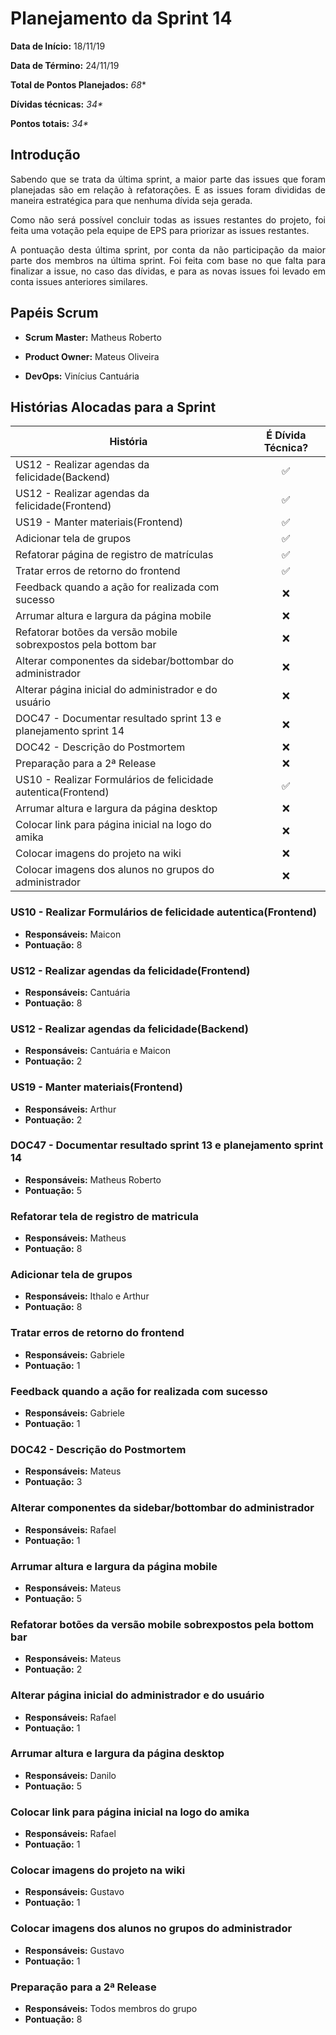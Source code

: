 # Planejamento da Sprint 14

**Data de Início:** 18/11/19

**Data de Término:** 24/11/19

**Total de Pontos Planejados:** _68_*

**Dívidas técnicas:** _34*_

**Pontos totais:** _34*_

## Introdução
<p align = "justify"> 
    Sabendo que se trata da última sprint, a maior parte das issues que foram planejadas são em relação à refatorações. E as issues foram divididas de maneira estratégica para que nenhuma dívida seja gerada.
</p>
<p align = "justify"> 
    Como não será possível concluir todas as issues restantes do projeto, foi feita uma votação pela equipe de EPS para priorizar as issues restantes.
</p>
<p align = "justify"> 
    A pontuação desta última sprint, por conta da não participação da maior parte dos membros na última sprint. Foi feita com base no que falta para finalizar a issue, no caso das dívidas, e para as novas issues foi levado em conta issues anteriores similares.
</p>

## Papéis Scrum

* **Scrum Master:** Matheus Roberto

* **Product Owner:** Mateus Oliveira

* **DevOps:** Vinícius Cantuária


## Histórias Alocadas para a Sprint

| História | É Dívida Técnica? |
| -------- | :----: |
| US12 - Realizar agendas da felicidade(Backend) | :white_check_mark: | 2 Cantuária e Maicon
| US12 - Realizar agendas da felicidade(Frontend) | :white_check_mark: | 8 Cantuária
| US19 - Manter materiais(Frontend) | :white_check_mark: | 2 Arthur
| Adicionar tela de grupos | :white_check_mark: | 5 Ithalo
| Refatorar página de registro de matrículas | :white_check_mark: | 8 Matheus
| Tratar erros de retorno do frontend | :white_check_mark: | 1 Gabi
| Feedback quando a ação for realizada com sucesso | :x: | 1 Gabi
| Arrumar altura e largura da página mobile | :x: | 5  Mateus
| Refatorar botões da versão mobile sobrexpostos pela bottom bar | :x: | 2 Mateus
| Alterar componentes da sidebar/bottombar do administrador | :x: | 1 Rafael
| Alterar página inicial do administrador e do usuário | :x: | 1 Rafael
| DOC47 - Documentar resultado sprint 13 e planejamento sprint 14 | :x: | 5 Matheus
| DOC42 - Descrição do Postmortem  | :x: | 3 Mateus
| Preparação para a 2ª Release | :x: | 8 Todos
| US10 - Realizar Formulários de felicidade autentica(Frontend) | :white_check_mark: | 8 Maicon
| Arrumar altura e largura da página desktop | :x: | 5 Danilo
| Colocar link para página inicial na logo do amika | :x: | 1 Rafael
| Colocar imagens do projeto na wiki | :x: | 1 Gustavo
| Colocar imagens dos alunos no grupos do administrador | :x: | 1 Gustavo

### US10 - Realizar Formulários de felicidade autentica(Frontend)
* **Responsáveis:** Maicon
* **Pontuação:** 8

### US12 - Realizar agendas da felicidade(Frontend)
* **Responsáveis:** Cantuária
* **Pontuação:** 8

### US12 - Realizar agendas da felicidade(Backend) 
* **Responsáveis:** Cantuária e Maicon
* **Pontuação:** 2

### US19 - Manter materiais(Frontend)
* **Responsáveis:** Arthur
* **Pontuação:** 2

### DOC47 - Documentar resultado sprint 13 e planejamento sprint 14
* **Responsáveis:** Matheus Roberto
* **Pontuação:** 5

### Refatorar tela de registro de matricula
* **Responsáveis:** Matheus
* **Pontuação:** 8

### Adicionar tela de grupos
* **Responsáveis:** Ithalo e Arthur
* **Pontuação:** 8

### Tratar erros de retorno do frontend
* **Responsáveis:** Gabriele
* **Pontuação:** 1

### Feedback quando a ação for realizada com sucesso
* **Responsáveis:** Gabriele
* **Pontuação:** 1

### DOC42 - Descrição do Postmortem
* **Responsáveis:** Mateus
* **Pontuação:** 3

### Alterar componentes da sidebar/bottombar do administrador
* **Responsáveis:** Rafael
* **Pontuação:** 1

### Arrumar altura e largura da página mobile
* **Responsáveis:** Mateus
* **Pontuação:** 5

### Refatorar botões da versão mobile sobrexpostos pela bottom bar
* **Responsáveis:** Mateus
* **Pontuação:** 2

### Alterar página inicial do administrador e do usuário
* **Responsáveis:** Rafael
* **Pontuação:** 1

### Arrumar altura e largura da página desktop
* **Responsáveis:** Danilo
* **Pontuação:** 5

### Colocar link para página inicial na logo do amika
* **Responsáveis:** Rafael
* **Pontuação:** 1

### Colocar imagens do projeto na wiki
* **Responsáveis:** Gustavo
* **Pontuação:** 1

### Colocar imagens dos alunos no grupos do administrador
* **Responsáveis:** Gustavo
* **Pontuação:** 1

### Preparação para a 2ª Release
* **Responsáveis:** Todos membros do grupo
* **Pontuação:** 8
